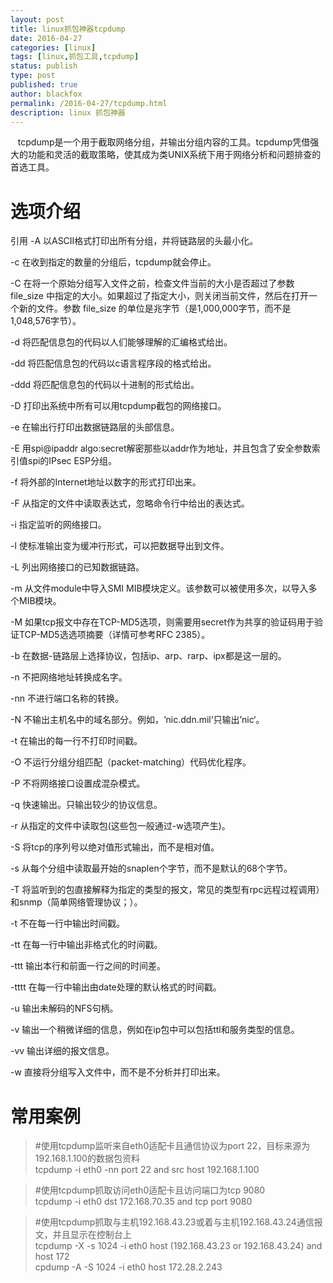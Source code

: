 ```yaml
---
layout: post
title: linux抓包神器tcpdump
date: 2016-04-27
categories: [linux]
tags: [linux,抓包工具,tcpdump]
status: publish
type: post
published: true
author: blackfox
permalink: /2016-04-27/tcpdump.html
description: linux 抓包神器
---
```



&nbsp;&nbsp;&nbsp;tcpdump是一个用于截取网络分组，并输出分组内容的工具。tcpdump凭借强大的功能和灵活的截取策略，使其成为类UNIX系统下用于网络分析和问题排查的首选工具。 

选项介绍
==
引用
-A 以ASCII格式打印出所有分组，并将链路层的头最小化。 

-c 在收到指定的数量的分组后，tcpdump就会停止。 

-C 在将一个原始分组写入文件之前，检查文件当前的大小是否超过了参数file_size 中指定的大小。如果超过了指定大小，则关闭当前文件，然后在打开一个新的文件。参数 file_size 的单位是兆字节（是1,000,000字节，而不是1,048,576字节）。 

-d 将匹配信息包的代码以人们能够理解的汇编格式给出。 

-dd 将匹配信息包的代码以c语言程序段的格式给出。 

-ddd 将匹配信息包的代码以十进制的形式给出。 

-D 打印出系统中所有可以用tcpdump截包的网络接口。 

-e 在输出行打印出数据链路层的头部信息。 

-E 用spi@ipaddr algo:secret解密那些以addr作为地址，并且包含了安全参数索引值spi的IPsec ESP分组。 

-f 将外部的Internet地址以数字的形式打印出来。 

-F 从指定的文件中读取表达式，忽略命令行中给出的表达式。 

-i 指定监听的网络接口。 

-l 使标准输出变为缓冲行形式，可以把数据导出到文件。 

-L 列出网络接口的已知数据链路。 

-m 从文件module中导入SMI MIB模块定义。该参数可以被使用多次，以导入多个MIB模块。 

-M 如果tcp报文中存在TCP-MD5选项，则需要用secret作为共享的验证码用于验证TCP-MD5选选项摘要（详情可参考RFC 2385）。 

-b 在数据-链路层上选择协议，包括ip、arp、rarp、ipx都是这一层的。

-n 不把网络地址转换成名字。

-nn 不进行端口名称的转换。

-N 不输出主机名中的域名部分。例如，‘nic.ddn.mil‘只输出’nic‘。 

-t 在输出的每一行不打印时间戳。 

-O 不运行分组分组匹配（packet-matching）代码优化程序。 

-P 不将网络接口设置成混杂模式。 

-q 快速输出。只输出较少的协议信息。 

-r 从指定的文件中读取包(这些包一般通过-w选项产生)。 

-S 将tcp的序列号以绝对值形式输出，而不是相对值。 

-s 从每个分组中读取最开始的snaplen个字节，而不是默认的68个字节。 

-T 将监听到的包直接解释为指定的类型的报文，常见的类型有rpc远程过程调用）和snmp（简单网络管理协议；）。 

-t 不在每一行中输出时间戳。 

-tt 在每一行中输出非格式化的时间戳。 

-ttt 输出本行和前面一行之间的时间差。 

-tttt 在每一行中输出由date处理的默认格式的时间戳。 

-u 输出未解码的NFS句柄。 

-v 输出一个稍微详细的信息，例如在ip包中可以包括ttl和服务类型的信息。 

-vv 输出详细的报文信息。 

-w 直接将分组写入文件中，而不是不分析并打印出来。

常用案例
=====

> #使用tcpdump监听来自eth0适配卡且通信协议为port 22，目标来源为192.168.1.100的数据包资料<br/>
tcpdump -i eth0 -nn port 22 and src host 192.168.1.100

> #使用tcpdump抓取访问eth0适配卡且访问端口为tcp 9080<br />
tcpdump -i eth0 dst 172.168.70.35 and tcp port 9080

> #使用tcpdump抓取与主机192.168.43.23或着与主机192.168.43.24通信报文，并且显示在控制台上<br/>
tcpdump -X -s 1024 -i eth0 host \(192.168.43.23 or 192.168.43.24\) and  host 172 <br/>
cpdump -A -S 1024 -i eth0 host 172.28.2.243 <br/>

